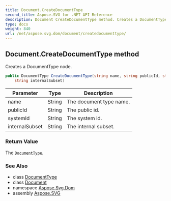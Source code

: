 ```yaml
---
title: Document.CreateDocumentType
second_title: Aspose.SVG for .NET API Reference
description: Document CreateDocumentType method. Creates a DocumentType node
type: docs
weight: 840
url: /net/aspose.svg.dom/document/createdocumenttype/
---
```

## Document.CreateDocumentType method

Creates a DocumentType node.

```csharp
public DocumentType CreateDocumentType(string name, string publicId, string systemId, 
    string internalSubset)
```

| Parameter | Type | Description |
| --- | --- | --- |
| name | String | The document type name. |
| publicId | String | The public id. |
| systemId | String | The system id. |
| internalSubset | String | The internal subset. |

### Return Value

The [`DocumentType`](../../documenttype/).

### See Also

* class [DocumentType](../../documenttype/)
* class [Document](../)
* namespace [Aspose.Svg.Dom](../../../aspose.svg.dom/)
* assembly [Aspose.SVG](../../../)
